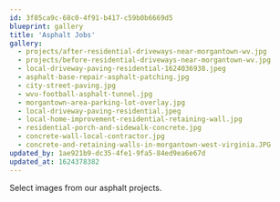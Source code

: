 ```yaml
---
id: 3f85ca9c-68c0-4f91-b417-c59b0b6669d5
blueprint: gallery
title: 'Asphalt Jobs'
gallery:
  - projects/after-residential-driveways-near-morgantown-wv.jpg
  - projects/before-residential-driveways-near-morgantown-wv.jpg
  - local-driveway-paving-residential-1624036938.jpeg
  - asphalt-base-repair-asphalt-patching.jpg
  - city-street-paving.jpg
  - wvu-football-asphalt-tunnel.jpg
  - morgantown-area-parking-lot-overlay.jpg
  - local-driveway-paving-residential.jpeg
  - local-home-improvement-residential-retaining-wall.jpg
  - residential-porch-and-sidewalk-concrete.jpg
  - concrete-wall-local-contractor.jpg
  - concrete-and-retaining-walls-in-morgantown-west-virginia.JPG
updated_by: 1ae921b9-dc35-4fe1-9fa5-84ed9ea6e67d
updated_at: 1624378382
---
```

Select images from our asphalt projects.